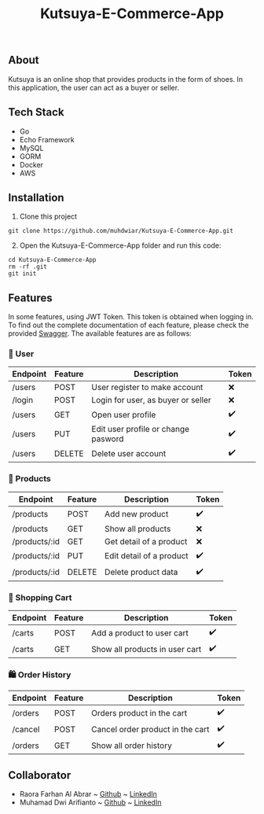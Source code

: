<div align="center">
  <h1>Kutsuya-E-Commerce-App</h1>
</div>
</br>

## About
Kutsuya is an online shop that provides products in the form of shoes. In this application, the user can act as a buyer or seller.

## Tech Stack
- Go
- Echo Framework
- MySQL
- GORM
- Docker
- AWS


## Installation
1. Clone this project

```
git clone https://github.com/muhdwiar/Kutsuya-E-Commerce-App.git
```
2. Open the Kutsuya-E-Commerce-App folder and run this code:

```
cd Kutsuya-E-Commerce-App
rm -rf .git
git init
```

## Features
In some features, using JWT Token. This token is obtained when logging in. To find out the complete documentation of each feature, please check the provided <a href="https://app.swaggerhub.com/apis-docs/raorafarhan/open-api_kutsuya/1.0.0#/">Swagger</a>. The available features are as follows:

### :adult: User
| Endpoint | Feature | Description | Token |
| --- | --- | --- | --- |
| /users | POST | User register to make account | :x: |
| /login | POST | Login for user, as buyer or seller | :x: |
| /users | GET | Open user profile | :heavy_check_mark: |
| /users | PUT | Edit user profile or change pasword | :heavy_check_mark: |
| /users | DELETE | Delete user account | :heavy_check_mark: |

### :athletic_shoe: Products
| Endpoint | Feature | Description | Token |
| --- | --- | --- | --- |
| /products | POST | Add new product | :heavy_check_mark: |
| /products | GET | Show all products | :x: |
| /products/:id | GET | Get detail of a product | :x: |
| /products/:id | PUT | Edit detail of a product | :heavy_check_mark: |
| /products/:id | DELETE | Delete product data | :heavy_check_mark: |

### :shopping_cart: Shopping Cart
| Endpoint | Feature | Description | Token |
| --- | --- | --- | --- |
| /carts | POST | Add a product to user cart | :heavy_check_mark: |
| /carts | GET | Show all products in user cart | :heavy_check_mark: |

### :shopping: Order History
| Endpoint | Feature | Description | Token |
| --- | --- | --- | --- |
| /orders | POST | Orders product in the cart | :heavy_check_mark: |
| /cancel | POST | Cancel order product in the cart | :heavy_check_mark: |
| /orders | GET | Show all order history | :heavy_check_mark: |

## Collaborator
* Raora Farhan Al Abrar ~ [Github](https://github.com/raorafarhan) ~ [LinkedIn](https://www.linkedin.com/in/raorafarhanalabrar/)
* Muhamad Dwi Arifianto ~ [Github](https://github.com/muhdwiar) ~ [LinkedIn](https://www.linkedin.com/in/muhamad-dwi-arifianto-b76147238/)
